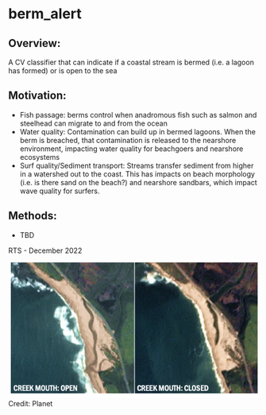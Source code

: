 # berm_alert

## Overview: 
A CV classifier that can indicate if a coastal stream is bermed (i.e. a lagoon has formed) or is open to the sea

## Motivation:
- Fish passage: berms control when anadromous fish such as salmon and steelhead can migrate to and from the ocean
- Water quality: Contamination can build up in bermed lagoons. When the berm is breached, that contamination is released to the nearshore environment, impacting water quality for beachgoers and nearshore ecosystems
- Surf quality/Sediment transport: Streams transfer sediment from higher in a watershed out to the coast. This has impacts on beach morphology (i.e. is there sand on the beach?) and nearshore sandbars, which impact wave quality for surfers.

## Methods:
- TBD

RTS - December 2022

![](data/cover_photo.png)
Credit: Planet